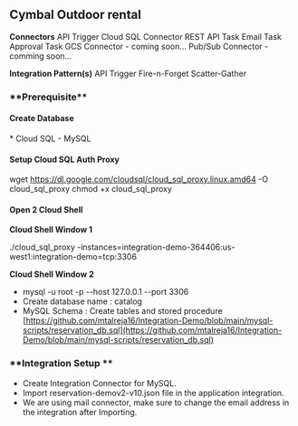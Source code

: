 <!-- Output copied to clipboard! -->

<!-- Yay, no errors, warnings, or alerts! -->

<h2>Cymbal Outdoor rental </h2>


**Connectors**
API Trigger
Cloud SQL Connector
REST API Task
Email Task 
Approval Task
GCS Connector - coming soon...
Pub/Sub Connector - comming soon...

**Integration Pattern(s)**
API Trigger
Fire-n-Forget
Scatter-Gather


<h3>**Prerequisite**</h3>


<h4>Create Database</h4>
* Cloud SQL - MySQL
<h4>Setup Cloud SQL Auth Proxy</h4>

wget https://dl.google.com/cloudsql/cloud_sql_proxy.linux.amd64 -O cloud_sql_proxy
chmod +x cloud_sql_proxy

<h4>Open 2 Cloud Shell</h4>

**Cloud Shell Window 1**

./cloud_sql_proxy -instances=integration-demo-364406:us-west1:integration-demo=tcp:3306

**Cloud Shell Window 2**

* mysql -u root -p --host 127.0.0.1 --port 3306 
* Create database name : catalog
* MySQL Schema : Create tables and stored procedure [https://github.com/mtalreja16/Integration-Demo/blob/main/mysql-scripts/reservation_db.sql](https://github.com/mtalreja16/Integration-Demo/blob/main/mysql-scripts/reservation_db.sql)

<h3>**Integration Setup **</h3>

* Create Integration Connector for MySQL.
* Import reservation-demov2-v10.json file in the application integration.
* We are using mail connector, make sure to change the email address in the integration after Importing.



